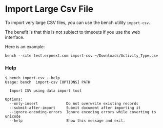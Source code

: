 # Import Large Csv File

To import very large CSV files, you can use the bench utility `import-csv`.

The benefit is that this is not subject to timeouts if you use the web interface.

Here is an example:

	bench --site test.erpnext.com import-csv ~/Downloads/Activity_Type.csv

### Help

	$ bench import-csv --help
	Usage: bench  import-csv [OPTIONS] PATH
	
	  Import CSV using data import tool

	Options:
	  --only-insert             Do not overwrite existing records
	  --submit-after-import     Submit document after importing it
	  --ignore-encoding-errors  Ignore encoding errors while coverting to unicode
	  --help                    Show this message and exit.


<!-- markdown -->